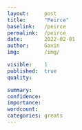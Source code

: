 ```yaml
---
layout:     post
title:      "Peirce"
baselink:   /peirce
permalink:  /peirce
date:       2022-02-01
author:     Gavin   
img:        /img/

visible:    1
published:  true
quality:    

summary:    
confidence: 
importance: 
wordcount:  
categories:	greats
---
```

